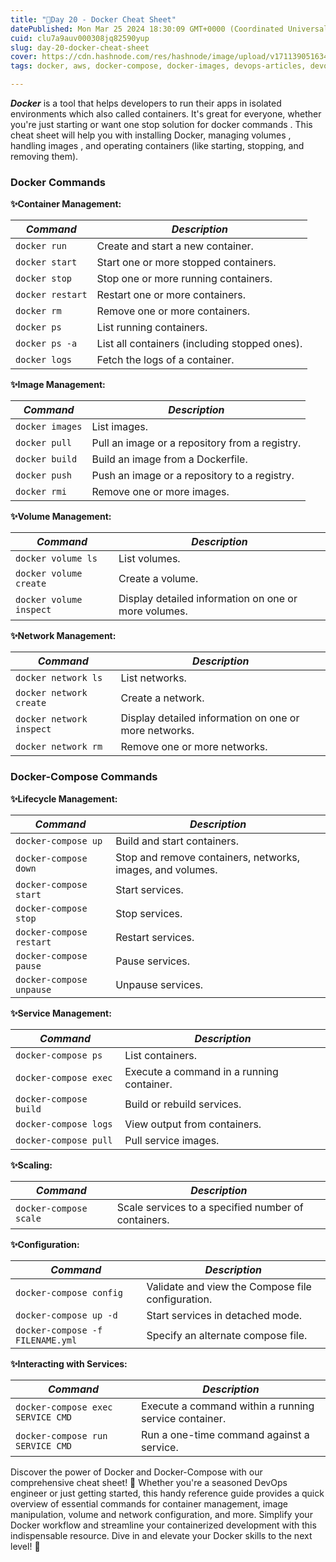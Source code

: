 ```yaml
---
title: "🐋Day 20 - Docker Cheat Sheet"
datePublished: Mon Mar 25 2024 18:30:09 GMT+0000 (Coordinated Universal Time)
cuid: clu7a9auv000308jq82590yup
slug: day-20-docker-cheat-sheet
cover: https://cdn.hashnode.com/res/hashnode/image/upload/v1711390516342/22776507-acfd-4e0d-8997-6fa250b6c6e0.png
tags: docker, aws, docker-compose, docker-images, devops-articles, devops-journey, 90daysofdevops, trainwithshubham, docker-cheat-sheet, vivekmoudekar

---
```


***Docker*** is a tool that helps developers to run their apps in isolated environments which also called containers. It's great for everyone, whether you're just starting or want one stop solution for docker commands . This cheat sheet will help you with installing Docker, managing volumes , handling images , and operating containers (like starting, stopping, and removing them).

### **Docker Commands**

**✨Container Management:**

| ***Command*** | ***Description*** |
| --- | --- |
| `docker run` | Create and start a new container. |
| `docker start` | Start one or more stopped containers. |
| `docker stop` | Stop one or more running containers. |
| `docker restart` | Restart one or more containers. |
| `docker rm` | Remove one or more containers. |
| `docker ps` | List running containers. |
| `docker ps -a` | List all containers (including stopped ones). |
| `docker logs` | Fetch the logs of a container. |

**✨Image Management:**

| ***Command*** | ***Description*** |
| --- | --- |
| `docker images` | List images. |
| `docker pull` | Pull an image or a repository from a registry. |
| `docker build` | Build an image from a Dockerfile. |
| `docker push` | Push an image or a repository to a registry. |
| `docker rmi` | Remove one or more images. |

**✨Volume Management:**

| ***Command*** | ***Description*** |
| --- | --- |
| `docker volume ls` | List volumes. |
| `docker volume create` | Create a volume. |
| `docker volume inspect` | Display detailed information on one or more volumes. |

**✨Network Management:**

| ***Command*** | ***Description*** |
| --- | --- |
| `docker network ls` | List networks. |
| `docker network create` | Create a network. |
| `docker network inspect` | Display detailed information on one or more networks. |
| `docker network rm` | Remove one or more networks. |

### **Docker-Compose Commands**

**✨Lifecycle Management:**

| ***Command*** | ***Description*** |
| --- | --- |
| `docker-compose up` | Build and start containers. |
| `docker-compose down` | Stop and remove containers, networks, images, and volumes. |
| `docker-compose start` | Start services. |
| `docker-compose stop` | Stop services. |
| `docker-compose restart` | Restart services. |
| `docker-compose pause` | Pause services. |
| `docker-compose unpause` | Unpause services. |

**✨Service Management:**

| ***Command*** | ***Description*** |
| --- | --- |
| `docker-compose ps` | List containers. |
| `docker-compose exec` | Execute a command in a running container. |
| `docker-compose build` | Build or rebuild services. |
| `docker-compose logs` | View output from containers. |
| `docker-compose pull` | Pull service images. |

**✨Scaling:**

| ***Command*** | ***Description*** |
| --- | --- |
| `docker-compose scale` | Scale services to a specified number of containers. |

**✨Configuration:**

| ***Command*** | ***Description*** |
| --- | --- |
| `docker-compose config` | Validate and view the Compose file configuration. |
| `docker-compose up -d` | Start services in detached mode. |
| `docker-compose -f FILENAME.yml` | Specify an alternate compose file. |

**✨Interacting with Services:**

| ***Command*** | ***Description*** |
| --- | --- |
| `docker-compose exec SERVICE CMD` | Execute a command within a running service container. |
| `docker-compose run SERVICE CMD` | Run a one-time command against a service. |

  
Discover the power of Docker and Docker-Compose with our comprehensive cheat sheet! 🐳 Whether you're a seasoned DevOps engineer or just getting started, this handy reference guide provides a quick overview of essential commands for container management, image manipulation, volume and network configuration, and more. Simplify your Docker workflow and streamline your containerized development with this indispensable resource. Dive in and elevate your Docker skills to the next level! 🚀